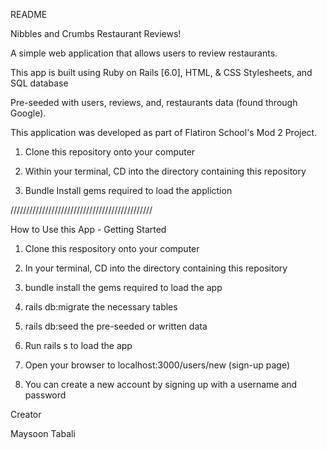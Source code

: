 README

Nibbles and Crumbs Restaurant Reviews!

A simple web application that allows users to review restaurants. 

This app is built using Ruby on Rails [6.0], HTML, & CSS Stylesheets, and SQL database

Pre-seeded with users, reviews, and, restaurants data (found through Google). 

This application was developed as part of Flatiron School's Mod 2 Project. 

1. Clone this repository onto your computer

2. Within your terminal, CD into the directory containing this repository

3. Bundle Install gems required to load the appliction

/////////////////////////////////////////////

How to Use this App - Getting Started 

1. Clone this respository onto your computer 

2. In your terminal, CD into the directory containing this repository 

3. bundle install the gems required to load the app

4. rails db:migrate the necessary tables 

5. rails db:seed the pre-seeded or written data 

6. Run rails s to load the app

7. Open your browser to localhost:3000/users/new (sign-up page)

8. You can create a new account by signing up with a username and password



Creator 

Maysoon Tabali 